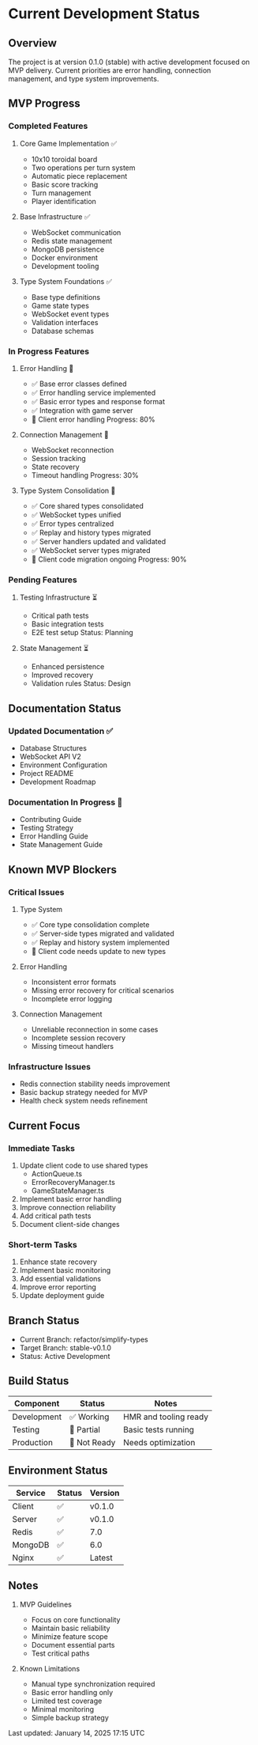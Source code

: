 # Current Development Status

## Overview

The project is at version 0.1.0 (stable) with active development focused on MVP delivery. Current priorities are error handling, connection management, and type system improvements.

## MVP Progress

### Completed Features

1. Core Game Implementation ✅
   - 10x10 toroidal board
   - Two operations per turn system
   - Automatic piece replacement
   - Basic score tracking
   - Turn management
   - Player identification

2. Base Infrastructure ✅
   - WebSocket communication
   - Redis state management
   - MongoDB persistence
   - Docker environment
   - Development tooling

3. Type System Foundations ✅
   - Base type definitions
   - Game state types
   - WebSocket event types
   - Validation interfaces
   - Database schemas

### In Progress Features

1. Error Handling 🔄
   - ✅ Base error classes defined
   - ✅ Error handling service implemented
   - ✅ Basic error types and response format
   - ✅ Integration with game server
   - 🔄 Client error handling
   Progress: 80%

2. Connection Management 🔄
   - WebSocket reconnection
   - Session tracking
   - State recovery
   - Timeout handling
   Progress: 30%

3. Type System Consolidation 🔄
   - ✅ Core shared types consolidated
   - ✅ WebSocket types unified
   - ✅ Error types centralized
   - ✅ Replay and history types migrated
   - ✅ Server handlers updated and validated
   - ✅ WebSocket server types migrated
   - 🔄 Client code migration ongoing
   Progress: 90%

### Pending Features

1. Testing Infrastructure ⏳
   - Critical path tests
   - Basic integration tests
   - E2E test setup
   Status: Planning

2. State Management ⏳
   - Enhanced persistence
   - Improved recovery
   - Validation rules
   Status: Design

## Documentation Status

### Updated Documentation ✅
- Database Structures
- WebSocket API V2
- Environment Configuration
- Project README
- Development Roadmap

### Documentation In Progress 🔄
- Contributing Guide
- Testing Strategy
- Error Handling Guide
- State Management Guide

## Known MVP Blockers

### Critical Issues
1. Type System
   - ✅ Core type consolidation complete
   - ✅ Server-side types migrated and validated
   - ✅ Replay and history system implemented
   - 🔄 Client code needs update to new types

2. Error Handling
   - Inconsistent error formats
   - Missing error recovery for critical scenarios
   - Incomplete error logging

3. Connection Management
   - Unreliable reconnection in some cases
   - Incomplete session recovery
   - Missing timeout handlers

### Infrastructure Issues
- Redis connection stability needs improvement
- Basic backup strategy needed for MVP
- Health check system needs refinement

## Current Focus

### Immediate Tasks
1. Update client code to use shared types
   - ActionQueue.ts
   - ErrorRecoveryManager.ts
   - GameStateManager.ts
2. Implement basic error handling
3. Improve connection reliability
4. Add critical path tests
5. Document client-side changes

### Short-term Tasks
1. Enhance state recovery
2. Implement basic monitoring
3. Add essential validations
4. Improve error reporting
5. Update deployment guide

## Branch Status

- Current Branch: refactor/simplify-types
- Target Branch: stable-v0.1.0
- Status: Active Development

## Build Status

Component    | Status      | Notes
------------|-------------|------------------------
Development | ✅ Working   | HMR and tooling ready
Testing     | 🔄 Partial  | Basic tests running
Production  | 🚧 Not Ready| Needs optimization

## Environment Status

Service     | Status | Version
------------|--------|------------------
Client      | ✅     | v0.1.0
Server      | ✅     | v0.1.0
Redis       | ✅     | 7.0
MongoDB     | ✅     | 6.0
Nginx       | ✅     | Latest

## Notes

1. MVP Guidelines
   - Focus on core functionality
   - Maintain basic reliability
   - Minimize feature scope
   - Document essential parts
   - Test critical paths

2. Known Limitations
   - Manual type synchronization required
   - Basic error handling only
   - Limited test coverage
   - Minimal monitoring
   - Simple backup strategy

Last updated: January 14, 2025 17:15 UTC